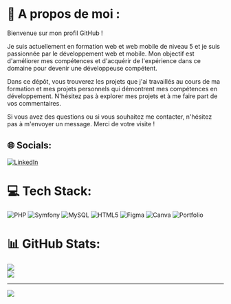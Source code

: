 # 💫 A propos de moi :
Bienvenue sur mon profil GitHub !<br/>

Je suis actuellement en formation web et web mobile de niveau 5 et je suis passionnée par le développement web et mobile. Mon objectif est d'améliorer mes compétences et d'acquérir de l'expérience dans ce domaine pour devenir une développeuse compétent.<br/>

Dans ce dépôt, vous trouverez les projets que j'ai travaillés au cours de ma formation et mes projets personnels qui démontrent mes compétences en développement. N'hésitez pas à explorer mes projets et à me faire part de vos commentaires.<br/>

Si vous avez des questions ou si vous souhaitez me contacter, n'hésitez pas à m'envoyer un message. Merci de votre visite !<br/>


## 🌐 Socials:
[![LinkedIn](https://img.shields.io/badge/LinkedIn-%230077B5.svg?logo=linkedin&logoColor=white)](https://linkedin.com/in/https://www.linkedin.com/in/charlene-catherin-62aaa5257/) 

# 💻 Tech Stack:
![PHP](https://img.shields.io/badge/php-%23777BB4.svg?style=for-the-badge&logo=php&logoColor=white) ![Symfony](https://img.shields.io/badge/symfony-%23000000.svg?style=for-the-badge&logo=symfony&logoColor=white) ![MySQL](https://img.shields.io/badge/mysql-%2300f.svg?style=for-the-badge&logo=mysql&logoColor=white) ![HTML5](https://img.shields.io/badge/html5-%23E34F26.svg?style=for-the-badge&logo=html5&logoColor=white) 	![Figma](https://img.shields.io/badge/figma-%23F24E1E.svg?style=for-the-badge&logo=figma&logoColor=white) ![Canva](https://img.shields.io/badge/Canva-%2300C4CC.svg?style=for-the-badge&logo=Canva&logoColor=white) ![Portfolio](https://img.shields.io/badge/Portfolio-%23000000.svg?style=for-the-badge&logo=firefox&logoColor=#FF7139)
# 📊 GitHub Stats:
![](https://github-readme-streak-stats.herokuapp.com/?user=Chacat96&theme=bear&hide_border=false)<br/>
![](https://github-readme-stats.vercel.app/api/top-langs/?username=Chacat96&theme=bear&hide_border=false&include_all_commits=true&count_private=true&layout=compact)

---
[![](https://visitcount.itsvg.in/api?id=Chacat96&icon=0&color=0)](https://visitcount.itsvg.in)

<!-- Proudly created with GPRM ( https://gprm.itsvg.in ) -->
